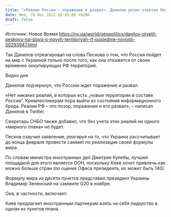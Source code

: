 ```yaml
---
title: "«Реалии России — поражение и развал». Данилов резко ответил Пескову после слов о «новых территориях в составе РФ»"
date: Wed, 28 Dec 2022 18:05:00 +0200
draft: false
---
```

Источник: Новое Время https://nv.ua/world/geopolitics/danilov-otvetil-peskovu-na-slova-o-novyh-territoriyah-rf-poslednie-novosti-50293947.html


Так Данилов отреагировал на слова Пескова о том, что Россия пойдет на мир с Украиной только после того, как она откажется от своих временно оккупирующих РФ территорий.

 Видео дня   

Данилов подчеркнул, что Россию ждет поражение и развал.

«Нет никаких реалий, в которых есть „новые территории в составе России“. Кремлеспикерам пора выйти из состояния информационного бреда. Реалии РФ – это позор, поражение и его развал», – написал Данилов в Twitter.

Секретарь СНБО также добавил, что без учета этих реалий ни одного «мирного плана» не будет.

Песков озвучил заявление, реагируя на то, что Украина рассчитывает до конца февраля провести саммит по реализации своей формулы мира.

По словам министра иностранных дел Дмитрия Кулебы, лучшей площадкой для этого является ООН, поскольку Киев хочет привлечь как можно больше стран (по оценке Офиса президента, их может быть 140).

Формулу мира из десяти пунктов представил президент Украины Владимир Зеленский  на саммите G20 в ноябре.

Она, в частности, включает:

Киев предлагает иностранным партнерам взять на себя лидерство в одном из пунктов плана.
